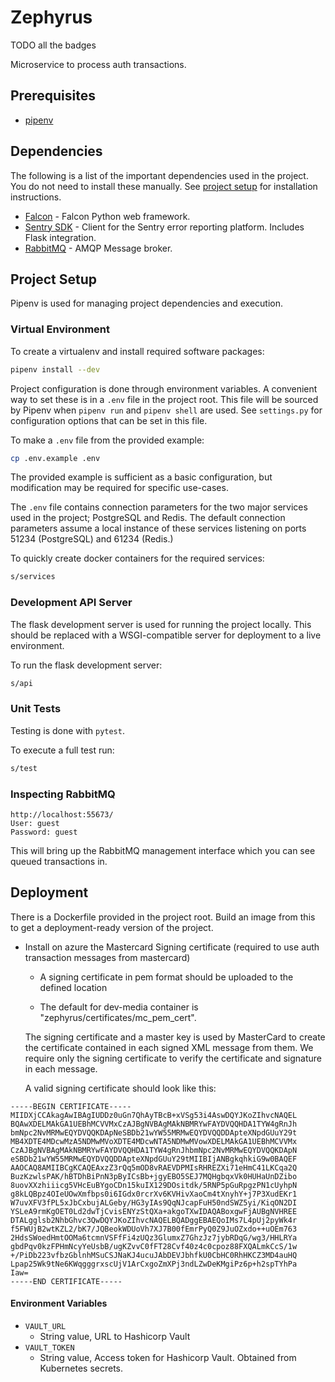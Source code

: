 # Zephyrus

TODO all the badges

Microservice to process auth transactions.

<!-- START doctoc generated TOC please keep comment here to allow auto update -->


## Prerequisites

- [pipenv](https://docs.pipenv.org)

## Dependencies

The following is a list of the important dependencies used in the project. You do not need to install these manually. 
See [project setup](#project-setup) for installation instructions.

- [Falcon](https://falcon.readthedocs.io/en/stable/) - Falcon Python web framework.
- [Sentry SDK](https://docs.sentry.io/quickstart?platform=python) - Client for the Sentry error reporting platform. Includes Flask integration.
- [RabbitMQ](https://www.rabbitmq.com/) - AMQP Message broker.

## Project Setup

Pipenv is used for managing project dependencies and execution.

### Virtual Environment

To create a virtualenv and install required software packages:

```bash
pipenv install --dev
```

Project configuration is done through environment variables. A convenient way to set these is in a `.env` file in the project root. 
This file will be sourced by Pipenv when `pipenv run` and `pipenv shell` are used. 
See `settings.py` for configuration options that can be set in this file.

To make a `.env` file from the provided example:

```bash
cp .env.example .env
```

The provided example is sufficient as a basic configuration, but modification may be required for specific use-cases.

The `.env` file contains connection parameters for the two major services used in the project; PostgreSQL and Redis. The default connection parameters assume a local instance of these services listening on ports 51234 (PostgreSQL) and 61234 (Redis.)

To quickly create docker containers for the required services:

```bash
s/services
```

### Development API Server

The flask development server is used for running the project locally. This should be replaced with a WSGI-compatible server for deployment to a live environment.

To run the flask development server:

```bash
s/api
```


### Unit Tests

Testing is done with `pytest`.

To execute a full test run:

```bash
s/test
```

### Inspecting RabbitMQ

```
http://localhost:55673/
User: guest
Password: guest
```

This will bring up the RabbitMQ management interface which you can see queued transactions in.

## Deployment

There is a Dockerfile provided in the project root. Build an image from this to get a deployment-ready version of the project.










  
- Install on azure the Mastercard Signing certificate (required to use auth transaction messages from mastercard)
  - A signing certificate in pem format should be uploaded to the defined location 
  
  - The default for dev-media container is "zephyrus/certificates/mc_pem_cert".
  
  The signing certificate and a master key is used by MasterCard to create the certificate contained in each 
  signed XML message from them.  We require only the signing certificate to verify the certificate and signature
  in each message.
  
  A valid signing certificate should look like this:
  
~~~~
-----BEGIN CERTIFICATE-----
MIIDXjCCAkagAwIBAgIUDDz0uGn7QhAyTBcB+xVSg53i4AswDQYJKoZIhvcNAQEL
BQAwXDELMAkGA1UEBhMCVVMxCzAJBgNVBAgMAkNBMRYwFAYDVQQHDA1TYW4gRnJh
bmNpc2NvMRMwEQYDVQQKDApNeSBDb21wYW55MRMwEQYDVQQDDApteXNpdGUuY29t
MB4XDTE4MDcwMzA5NDMwMVoXDTE4MDcwNTA5NDMwMVowXDELMAkGA1UEBhMCVVMx
CzAJBgNVBAgMAkNBMRYwFAYDVQQHDA1TYW4gRnJhbmNpc2NvMRMwEQYDVQQKDApN
eSBDb21wYW55MRMwEQYDVQQDDApteXNpdGUuY29tMIIBIjANBgkqhkiG9w0BAQEF
AAOCAQ8AMIIBCgKCAQEAxzZ3rQq5mOD8vRAEVDPMIsRHREZXi71eHmC41LKCqa2Q
BuzKzwlsPAK/hBTDhBiPnN3pByICsBb+jgyEBO5SEJ7MQHgbqxVk0HUHaUnDZibo
8uovXXzhiiicg5VHcEuBYgoCDn15kuIX129DOsitdk/5RNP5pGuRpgzPN1cUyhpN
g8kLQBpz4OIeUOwXmfbps0i6IGdx0rcrXv6KVHivXaoCm4tXnyhY+j7P3XudEKr1
W7uvXFV3fPL5xJbCxbujALGeby/HG3yIAs9QqNJcapFuH50ndSWZ5yi/KiqON2DI
YSLeA9rmKgOET0Ld2dwTjCvisENYzStQXa+akgoTXwIDAQABoxgwFjAUBgNVHREE
DTALgglsb2NhbGhvc3QwDQYJKoZIhvcNAQELBQADggEBAEQoIMs7L4pUj2pyWk4r
f5FWUjB2wtKZL2/bK7/JQBeokWDUoVh7XJ7B00fEmrPyQ0Z9JuOZxdo++uOEm763
2HdsSWoedHmtOOMa6tcmnVSFfFi4zUQz3GlumxZ7GhzJz7jybRDqG/wg3/HHLRYa
gbdPqv0kzFPHmNcyYeUsbB/ugKZvvC0fFT28Cvf40z4c0cpoz88FXQALmkCcS/1w
+/PiDb223vfbzGblnhMSuCSJNaKJ4ucuJAbDEVJbhfkU0CbHC0RhHKCZ3MD4auHQ
Lpap25Wk9tNe6KWqgggrxscUjV1ArCxgoZmXPj3ndLZwDeKMgiPz6p+h2spTYhPa
Iaw=
-----END CERTIFICATE-----
~~~~
 
  
#### Environment Variables

- `VAULT_URL`
  - String value, URL to Hashicorp Vault
- `VAULT_TOKEN`
  - String value, Access token for Hashicorp Vault. Obtained from Kubernetes secrets.

